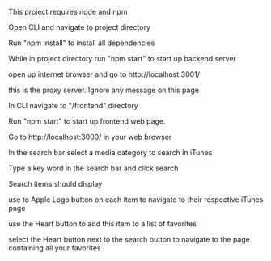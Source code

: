 This project requires node and npm

Open CLI and navigate to project directory

Run "npm install" to install all dependencies

While in project directory run "npm start" to start up backend server

open up internet browser and go to http://localhost:3001/

this is the proxy server. Ignore any message on this page

In CLI navigate to "/frontend" directory

Run "npm start" to start up frontend web page. 

Go to http://localhost:3000/ in your web browser

In the search bar select a media category to search in iTunes

Type a key word in the search bar and click search

Search items should display

use to Apple Logo button on each item to navigate to their respective iTunes page

use the Heart button to add this item to a list of favorites

select the Heart button next to the search button to navigate to the page containing all your favorites